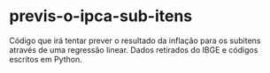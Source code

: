 # previs-o-ipca-sub-itens
Código que irá tentar prever o resultado da inflação para os subitens através de uma regressão linear. Dados retirados do IBGE e códigos escritos em Python. 
